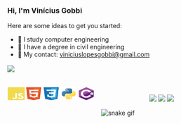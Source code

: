 ### Hi, I'm Vinícius Gobbi



Here are some ideas to get you started:

- 🔭 I study computer engineering
- 🌱 I have a degree in civil engineering
- 👯 My contact: viniciuslopesgobbi@gmail.com

<div>
  <a href="https://github.com/lgvinicius">
  <img height="180em"   align="center" src="https://github-readme-stats.vercel.app/api?username=lgvinicius&show_icons=true&theme=react&include_all_commits=true&count_private=true"/>
 

  
</div>
 <br>
<div  align="center"> 
  <div style="display: inline_block"><br>
  <img align="left" alt="Rafa-Js" height="30" width="40" src="https://raw.githubusercontent.com/devicons/devicon/master/icons/javascript/javascript-plain.svg">
  <img align="left" alt="HTML" height="30" width="40" src="https://raw.githubusercontent.com/devicons/devicon/master/icons/html5/html5-original.svg">
  <img align="left" alt="CSS" height="30" width="40" src="https://raw.githubusercontent.com/devicons/devicon/master/icons/css3/css3-original.svg">
  <img align="left" alt="Python" height="30" width="40" src="https://raw.githubusercontent.com/devicons/devicon/master/icons/python/python-original.svg">
  <img align="left" alt="Csharp" height="30" width="40" src="https://raw.githubusercontent.com/devicons/devicon/master/icons/csharp/csharp-original.svg">
 
 
    
</div>
  <br><a href="https://www.youtube.com/channel/UCSawC0irKSG8W05zahr1i9w" target="_blank"><img src="https://img.shields.io/badge/-Youtube-%23EA4335?style=for-the-badge&logo=youtube&logoColor=white" target="_blank"></a>
  <a href="https://www.instagram.com/lgvinicius/" target="_blank"><img src="https://img.shields.io/badge/-Instagram-%23E4405F?style=for-the-badge&logo=instagram&logoColor=white" target="_blank"></a>
  <a href="https://www.linkedin.com/in/vin%C3%ADcius-lopes-gobbi/" target="_blank"><img src="https://img.shields.io/badge/-LinkedIn-%230077B5?style=for-the-badge&logo=linkedin&logoColor=white" target="_blank"></a> 
 
  ![snake gif](https://github.com/lgvinicius/lgvinicius/blob/output/github-contribution-grid-snake.svg)
 
</div>
 


